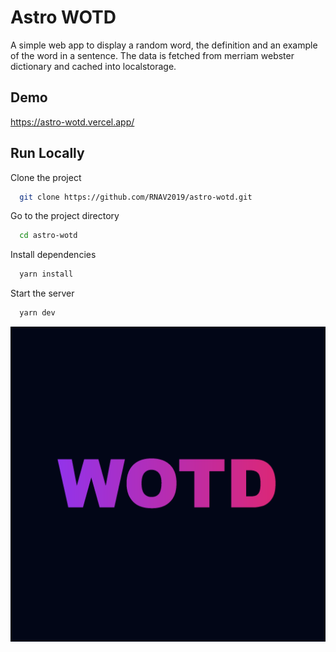 
# Astro WOTD

A simple web app to display a random word, the definition and an example of the word in a sentence. The data is fetched from merriam webster dictionary and cached into localstorage.

## Demo

https://astro-wotd.vercel.app/


## Run Locally

Clone the project

```bash
  git clone https://github.com/RNAV2019/astro-wotd.git
```

Go to the project directory

```bash
  cd astro-wotd
```

Install dependencies

```bash
  yarn install
```

Start the server

```bash
  yarn dev
```


![Logo](public/icon-512x512.png)

